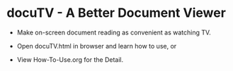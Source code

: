 # docuTV - A Better Document Viewer

* Make on-screen document reading as convenient as watching TV.

* Open docuTV.html in browser and learn how to use, or

* View How-To-Use.org for the Detail.

